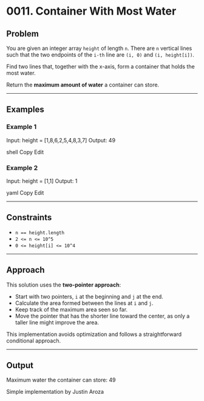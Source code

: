 # 0011. Container With Most Water

## Problem

You are given an integer array `height` of length `n`. There are `n` vertical lines such that the two endpoints of the `i-th` line are `(i, 0)` and `(i, height[i])`.

Find two lines that, together with the x-axis, form a container that holds the most water.

Return the **maximum amount of water** a container can store.

---

## Examples

### Example 1

Input: height = [1,8,6,2,5,4,8,3,7]
Output: 49

shell
Copy
Edit

### Example 2

Input: height = [1,1]
Output: 1

yaml
Copy
Edit

---

## Constraints

- `n == height.length`
- `2 <= n <= 10^5`
- `0 <= height[i] <= 10^4`

---

## Approach

This solution uses the **two-pointer approach**:

- Start with two pointers, `i` at the beginning and `j` at the end.
- Calculate the area formed between the lines at `i` and `j`.
- Keep track of the maximum area seen so far.
- Move the pointer that has the shorter line toward the center, as only a taller line might improve the area.

This implementation avoids optimization and follows a straightforward conditional approach.

---

## Output

Maximum water the container can store: 49

Simple implementation by Justin Aroza
